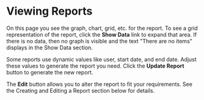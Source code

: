 [title]: # (Viewing Reports)
[tags]: # (Viewing Reports)
[priority]: # (70)

# Viewing Reports

On this page you see the graph, chart, grid, etc. for the report. To see a grid representation of the report, click the **Show Data** link to expand that area. If there is no data, then no graph is visible and the text "There are no items" displays in the Show Data section.

Some reports use dynamic values like user, start date, and end date. Adjust these values to generate the report you need. Click the **Update Report** button to generate the new report.

The **Edit** button allows you to alter the report to fit your requirements. See the Creating and Editing a Report section below for details.
